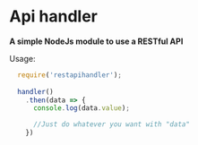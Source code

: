 # Api handler
**A simple NodeJs module to use a RESTful API**

Usage:

```javascript
  require('restapihandler');
  
  handler()
    .then(data => {
      console.log(data.value);

      //Just do whatever you want with "data"
    })
```
